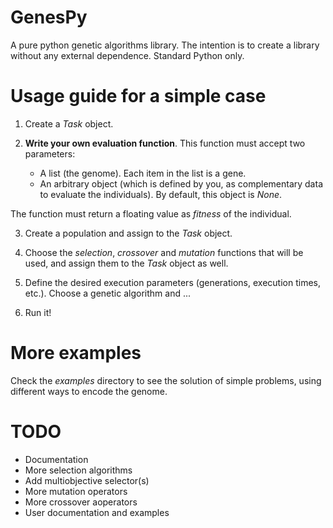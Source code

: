 # GenesPy

A pure python genetic algorithms library. The intention is to create a library
without any external dependence. Standard Python only.

# Usage guide for a simple case

1. Create a *Task* object.

2. **Write your own evaluation function**. This function must accept two
   parameters:
   * A list (the genome). Each item in the list is a gene.
   * An arbitrary object (which is defined by you, as complementary data to
     evaluate the individuals). By default, this object is *None*.

  The function must return a floating value as *fitness* of the individual.

3. Create a population and assign to the *Task* object.

4. Choose the *selection*, *crossover* and *mutation* functions that will be
   used, and assign them to the *Task* object as well.

5. Define the desired execution parameters (generations, execution times, etc.).
   Choose a genetic algorithm and ...

6. Run it!

# More examples

Check the *examples* directory to see the solution of simple problems, using
different ways to encode the genome.

# TODO

- Documentation
- More selection algorithms
- Add multiobjective selector(s)
- More mutation operators
- More crossover aoperators
- User documentation and examples
